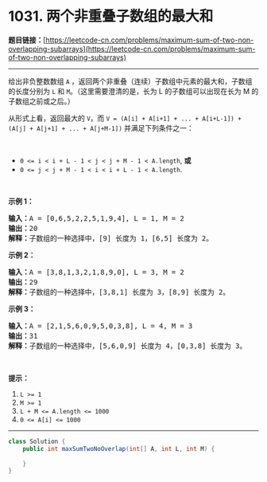 # 1031. 两个非重叠子数组的最大和

**题目链接：**[https://leetcode-cn.com/problems/maximum-sum-of-two-non-overlapping-subarrays](https://leetcode-cn.com/problems/maximum-sum-of-two-non-overlapping-subarrays)

---

<div class="content__1Y2H">
 <div class="notranslate">
  <p>给出非负整数数组 <code>A</code> ，返回两个非重叠（连续）子数组中元素的最大和，子数组的长度分别为 <code>L</code> 和 <code>M</code>。（这里需要澄清的是，长为 L 的子数组可以出现在长为 M 的子数组之前或之后。）</p> 
  <p>从形式上看，返回最大的 <code>V</code>，而 <code>V = (A[i] + A[i+1] + ... + A[i+L-1]) + (A[j] + A[j+1] + ... + A[j+M-1])</code> 并满足下列条件之一：</p> 
  <p>&nbsp;</p> 
  <ul> 
   <li><code>0 &lt;= i &lt; i + L - 1 &lt; j &lt; j + M - 1 &lt; A.length</code>, <strong>或</strong></li> 
   <li><code>0 &lt;= j &lt; j + M - 1 &lt; i &lt; i + L - 1 &lt; A.length</code>.</li> 
  </ul> 
  <p>&nbsp;</p> 
  <p><strong>示例 1：</strong></p> 
  <pre class="language-text"><strong>输入：</strong>A = [0,6,5,2,2,5,1,9,4], L = 1, M = 2
<strong>输出：</strong>20
<strong>解释：</strong>子数组的一种选择中，[9] 长度为 1，[6,5] 长度为 2。
</pre> 
  <p><strong>示例 2：</strong></p> 
  <pre class="language-text"><strong>输入：</strong>A = [3,8,1,3,2,1,8,9,0], L = 3, M = 2
<strong>输出：</strong>29
<strong>解释：</strong>子数组的一种选择中，[3,8,1] 长度为 3，[8,9] 长度为 2。
</pre> 
  <p><strong>示例 3：</strong></p> 
  <pre class="language-text"><strong>输入：</strong>A = [2,1,5,6,0,9,5,0,3,8], L = 4, M = 3
<strong>输出：</strong>31
<strong>解释：</strong>子数组的一种选择中，[5,6,0,9] 长度为 4，[0,3,8] 长度为 3。</pre> 
  <p>&nbsp;</p> 
  <p><strong>提示：</strong></p> 
  <ol> 
   <li><code>L &gt;= 1</code></li> 
   <li><code>M &gt;= 1</code></li> 
   <li><code>L + M &lt;= A.length &lt;= 1000</code></li> 
   <li><code>0 &lt;= A[i] &lt;= 1000</code></li> 
  </ol> 
 </div>
</div>

---

```java
class Solution {
    public int maxSumTwoNoOverlap(int[] A, int L, int M) {
        
    }
}
```